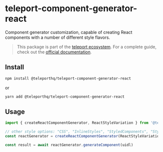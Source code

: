 # teleport-component-generator-react

Component generator customization, capable of creating React components with a number of different style flavors.

> This package is part of the [teleport ecosystem](https://github.com/teleporthq/teleport-code-generators). For a complete guide, check out the [official documentation](https://docs.teleporthq.io/).

## Install
```bash
npm install @teleporthq/teleport-component-generator-react
```
or
```bash
yarn add @teleporthq/teleport-component-generator-react
```

## Usage
```javascript
import { createReactComponentGenerator, ReactStyleVariation } from '@teleporthq/teleport-component-generator-react'

// other style options: "CSS", "InlineStyles", "StyledComponents", "StyledJSX", "ReactJSS"
const reactGenerator = createReactComponentGenerator(ReactStyleVariation.CSSModules)

const result = await reactGenerator.generateComponent(uidl)
```

